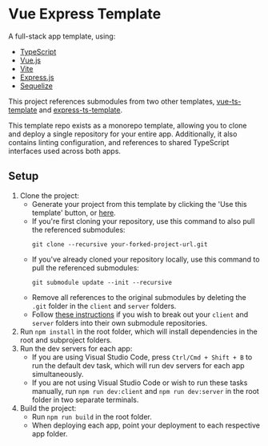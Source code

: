 # Vue Express Template

A full-stack app template, using:

- [TypeScript](https://www.typescriptlang.org/)
- [Vue.js](https://vuejs.org/)
- [Vite](https://vitejs.dev/)
- [Express.js](https://expressjs.com/)
- [Sequelize](https://sequelize.org/v6/)

This project references submodules from two other templates, [vue-ts-template](https://github.com/biggestcookie/vue-ts-template) and [express-ts-template](https://github.com/biggestcookie/express-ts-template).

This template repo exists as a monorepo template, allowing you to clone and deploy a single repository for your entire app. Additionally, it also contains linting configuration, and references to shared TypeScript interfaces used across both apps.

## Setup

1. Clone the project:
   - Generate your project from this template by clicking the 'Use this template' button, or [here](https://github.com/biggestcookie/vue-express-template/generate).
   - If you're first cloning your repository, use this command to also pull the referenced submodules: 
      ```
      git clone --recursive your-forked-project-url.git
      ```
   - If you've already cloned your repository locally, use this command to pull the referenced submodules: 
      ```
      git submodule update --init --recursive
      ```
   - Remove all references to the original submodules by deleting the `.git` folder in the `client` and `server` folders.
   - Follow [these instructions](https://github.blog/2016-02-01-working-with-submodules/) if you wish to break out your `client` and `server` folders into their own submodule repositories.
2. Run `npm install` in the root folder, which will install dependencies in the root and subproject folders.
3. Run the dev servers for each app:
   - If you are using Visual Studio Code, press `Ctrl/Cmd + Shift + B` to run the default dev task, which will run dev servers for each app simultaneously.
   - If you are not using Visual Studio Code or wish to run these tasks manually, run `npm run dev:client` and `npm run dev:server` in the root folder in two separate terminals.
4. Build the project:
   - Run `npm run build` in the root folder.
   - When deploying each app, point your deployment to each respective app folder.
